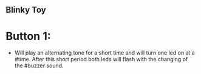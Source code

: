 ## Blinky Toy
# Button 1:
* Will play an alternating tone for a short time and will turn one led on at a
#time. After this short period both leds will flash with the changing of the
#buzzer sound.
